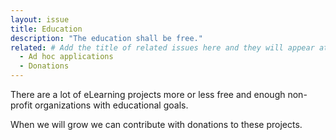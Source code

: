 ```yaml
---
layout: issue
title: Education
description: "The education shall be free."
related: # Add the title of related issues here and they will appear at the bottom of the page
  - Ad hoc applications
  - Donations
---
```

There are a lot of eLearning projects more or less free and enough non-profit organizations with educational goals.

When we will grow we can contribute with donations to these projects.
